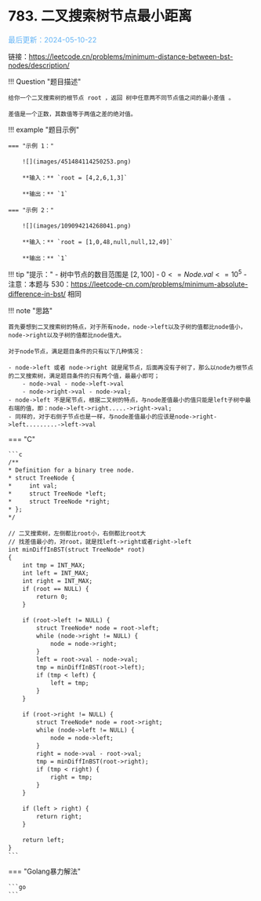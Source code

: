 # 783. 二叉搜索树节点最小距离

<span style="color:rgb(100,180,246);font-size:11pt">最后更新：2024-05-10-22</span>

链接：https://leetcode.cn/problems/minimum-distance-between-bst-nodes/description/

!!! Question "题目描述"
    
    给你一个二叉搜索树的根节点 root ，返回 树中任意两不同节点值之间的最小差值 。

    差值是一个正数，其数值等于两值之差的绝对值。

!!! example "题目示例"

    === "示例 1："
        
        ![](images/451484114250253.png)
        
        **输入：** `root = [4,2,6,1,3]`

        **输出：** `1`

    === "示例 2："

        ![](images/109094214268041.png)
        
        **输入：** `root = [1,0,48,null,null,12,49]`

        **输出：** `1`

!!! tip "提示："
    - 树中节点的数目范围是 $[2, 100]$
    - $0 <= Node.val <= 10^5$
    - 注意：本题与 530：https://leetcode-cn.com/problems/minimum-absolute-difference-in-bst/ 相同

!!! note "思路"

    首先要想到二叉搜索树的特点，对于所有node，node->left以及子树的值都比node值小，node->right以及子树的值都比node值大。
    
    对于node节点，满足题目条件的只有以下几种情况：

    - node->left 或者 node->right 就是尾节点，后面再没有子树了，那么以node为根节点的二叉搜索树，满足题目条件的只有两个值，最最小即可；
        - node->val - node->left->val
        - node->right->val - node->val;
    - node->left 不是尾节点，根据二叉树的特点，与node差值最小的值只能是left子树中最右端的值，即：node->left->right.....->right->val;
    - 同样的，对于右侧子节点也是一样，与node差值最小的应该是node->right->left.........->left->val


=== "C"

    ```c
    /**
    * Definition for a binary tree node.
    * struct TreeNode {
    *     int val;
    *     struct TreeNode *left;
    *     struct TreeNode *right;
    * };
    */

    // 二叉搜索树，左侧都比root小，右侧都比root大
    // 找差值最小的，对root，就是找left->right或者right->left
    int minDiffInBST(struct TreeNode* root)
    {
        int tmp = INT_MAX;
        int left = INT_MAX;
        int right = INT_MAX;
        if (root == NULL) {
            return 0;
        }

        if (root->left != NULL) {
            struct TreeNode* node = root->left;
            while (node->right != NULL) {
                node = node->right;
            }
            left = root->val - node->val;
            tmp = minDiffInBST(root->left);
            if (tmp < left) {
                left = tmp; 
            }
        }

        if (root->right != NULL) {
            struct TreeNode* node = root->right;
            while (node->left != NULL) {
                node = node->left;
            }
            right = node->val - root->val;
            tmp = minDiffInBST(root->right);
            if (tmp < right) {
                right = tmp; 
            }
        }

        if (left > right) {
            return right;
        }

        return left;
    }
    ```

=== "Golang暴力解法"

    ```go
    ```

